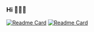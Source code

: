 ### Hi 🌱🌱🌱
<!--
![header](https://capsule-render.vercel.app/api?type=transparent&color=auto&height=300&section=header&text=Hi&fontSize=90)
-->

<!--
**joseunghui/joseunghui** is a ✨ _special_ ✨ repository because its `README.md` (this file) appears on your GitHub profile.

Here are some ideas to get you started:

- 🔭 I’m currently working on ...
- 🌱 I’m currently learning ...
- 👯 I’m looking to collaborate on ...
- 🤔 I’m looking for help with ...
- 💬 Ask me about ...
- 📫 How to reach me: ...
- 😄 Pronouns: ...
- ⚡ Fun fact: ...
-->

[![Readme Card](https://github-readme-stats.vercel.app/api/pin/?username=joseunghui&repo=UNO_game&theme=transparent)](https://github.com/joseunghui/UNO_game)
[![Readme Card](https://github-readme-stats.vercel.app/api/pin/?username=joseunghui&repo=GOHAMA&theme=transparent)](https://github.com/joseunghui/GOHAMA)


<!--
[![Top Langs](https://github-readme-stats.vercel.app/api/top-langs/?username=anuraghazra&layout=donut&theme=transparent)](https://github.com/joseunghui)

![Anurag's GitHub stats](https://github-readme-stats.vercel.app/api?username=joseunghui&show_icons=true&theme=dark)
[![Top Langs](https://github-readme-stats.vercel.app/api/top-langs/?username=joseunghui&layout=compact)](https://github.com/joseunghui/github-readme-stats)
-->
